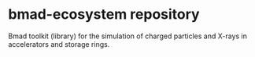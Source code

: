 # bmad-ecosystem repository
Bmad toolkit (library) for the simulation of charged particles and X-rays in accelerators and storage rings.

